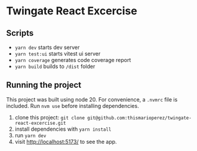 # Twingate React Excercise

## Scripts

-   `yarn dev` starts dev server
-   `yarn test:ui` starts vitest ui server
-   `yarn coverage` generates code coverage report
-   `yarn build` builds to `/dist` folder

## Running the project

This project was built using node 20.
For convenience, a `.nvmrc` file is included. Run `nvm use` before installing dependencies.

1. clone this project: `git clone git@github.com:thismarioperez/twingate-react-excercise.git`
2. install dependencies with `yarn install`
3. run `yarn dev`
4. visit [http://localhost:5173/](http://localhost:5173/) to see the app.
